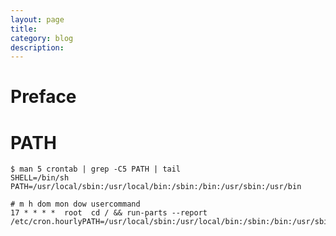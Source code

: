 ```yaml
---
layout: page
title:
category: blog
description:
---
```

# Preface

# PATH

	$ man 5 crontab | grep -C5 PATH | tail
	SHELL=/bin/sh
	PATH=/usr/local/sbin:/usr/local/bin:/sbin:/bin:/usr/sbin:/usr/bin

	# m h dom mon dow usercommand
	17 * * * *  root  cd / && run-parts --report /etc/cron.hourlyPATH=/usr/local/sbin:/usr/local/bin:/sbin:/bin:/usr/sbin:/usr/bin
